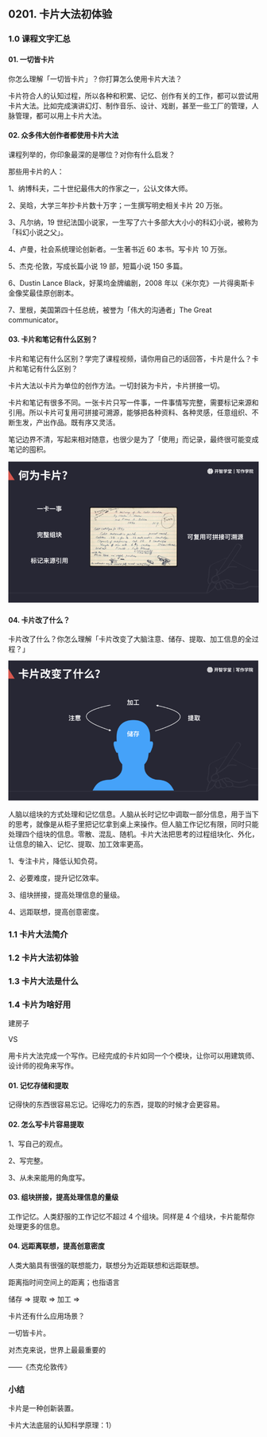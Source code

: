 ## 0201. 卡片大法初体验

### 1.0 课程文字汇总

#### 01. 一切皆卡片

你怎么理解「一切皆卡片」？你打算怎么使用卡片大法？

卡片符合人的认知过程，所以各种和积累、记忆、创作有关的工作，都可以尝试用卡片大法。比如完成演讲幻灯、制作音乐、设计、戏剧，甚至一些工厂的管理，人脉管理，都可以用上卡片大法。

#### 02. 众多伟大创作者都使用卡片大法

课程列举的，你印象最深的是哪位？对你有什么启发？

那些用卡片的人：

1、纳博科夫，二十世纪最伟大的作家之一，公认文体大师。

2、吴晗，大学三年抄卡片数十万字；一生撰写明史相关卡片 20 万张。

3、凡尔纳，19 世纪法国小说家，一生写了六十多部大大小小的科幻小说，被称为「科幻小说之父」。

4、卢曼，社会系统理论创新者。一生著书近 60 本书。写卡片 10 万张。

5、杰克·伦敦，写成长篇小说 19 部，短篇小说 150 多篇。

6、Dustin Lance Black，好莱坞金牌编剧，2008 年以《米尔克》一片得奥斯卡金像奖最佳原创剧本。

7、里根，美国第四十任总统，被誉为「伟大的沟通者」The Great  communicator。

#### 03. 卡片和笔记有什么区别？

卡片和笔记有什么区别？学完了课程视频，请你用自己的话回答，卡片是什么？卡片和笔记有什么区别？

卡片大法以卡片为单位的创作方法。一切封装为卡片，卡片拼接一切。

卡片和笔记有很多不同。一张卡片只写一件事，一件事情写完整，需要标记来源和引用。所以卡片可复用可拼接可溯源，能够把各种资料、各种灵感，任意组织、不断生发，产出作品。既有序又灵活。

笔记边界不清，写起来相对随意，也很少是为了「使用」而记录，最终很可能变成笔记的囤积。

![](./res/2021001.png)

#### 04. 卡片改了什么？

卡片改了什么？你怎么理解「卡片改变了大脑注意、储存、提取、加工信息的全过程？」

![](./res/2021002.png)

人脑以组块的方式处理和记忆信息。人脑从长时记忆中调取一部分信息，用于当下的思考，就像是从柜子里把记忆拿到桌上来操作。但人脑工作记忆有限，同时只能处理四个组块的信息。零散、混乱、随机。卡片大法把思考的过程组块化、外化，让信息的输入、记忆、提取、加工效率更高。

1、专注卡片，降低认知负荷。

2、必要难度，提升记忆效率。

3、组块拼接，提高处理信息的量级。

4、远距联想，提高创意密度。

### 1.1 卡片大法简介

### 1.2 卡片大法初体验

### 1.3 卡片大法是什么

### 1.4 卡片为啥好用

建房子

VS

用卡片大法完成一个写作。已经完成的卡片如同一个个模块，让你可以用建筑师、设计师的视角来写作。

#### 01. 记忆存储和提取

记得快的东西很容易忘记。记得吃力的东西，提取的时候才会更容易。

#### 02. 怎么写卡片容易提取

1、写自己的观点。

2、写完整。

3、从未来能用的角度写。

#### 03. 组块拼接，提高处理信息的量级

工作记忆。人类舒服的工作记忆不超过 4 个组块。同样是 4 个组块，卡片能帮你处理更多的信息。

#### 04. 远距离联想，提高创意密度

人类大脑具有很强的联想能力，联想分为近距联想和远距联想。

距离指时间空间上的距离；也指语言


储存 => 提取 => 加工 => 


卡片还有什么应用场景？

一切皆卡片。



对杰克来说，世界上最最重要的

——《杰克伦敦传》

### 小结

卡片是一种创新装置。

卡片大法底层的认知科学原理：1）
